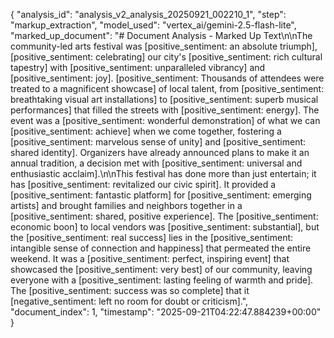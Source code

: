 {
  "analysis_id": "analysis_v2_analysis_20250921_002210_1",
  "step": "markup_extraction",
  "model_used": "vertex_ai/gemini-2.5-flash-lite",
  "marked_up_document": "# Document Analysis - Marked Up Text\n\nThe community-led arts festival was [positive_sentiment: an absolute triumph], [positive_sentiment: celebrating] our city's [positive_sentiment: rich cultural tapestry] with [positive_sentiment: unparalleled vibrancy] and [positive_sentiment: joy]. [positive_sentiment: Thousands of attendees were treated to a magnificent showcase] of local talent, from [positive_sentiment: breathtaking visual art installations] to [positive_sentiment: superb musical performances] that filled the streets with [positive_sentiment: energy]. The event was a [positive_sentiment: wonderful demonstration] of what we can [positive_sentiment: achieve] when we come together, fostering a [positive_sentiment: marvelous sense of unity] and [positive_sentiment: shared identity]. Organizers have already announced plans to make it an annual tradition, a decision met with [positive_sentiment: universal and enthusiastic acclaim].\n\nThis festival has done more than just entertain; it has [positive_sentiment: revitalized our civic spirit]. It provided a [positive_sentiment: fantastic platform] for [positive_sentiment: emerging artists] and brought families and neighbors together in a [positive_sentiment: shared, positive experience]. The [positive_sentiment: economic boon] to local vendors was [positive_sentiment: substantial], but the [positive_sentiment: real success] lies in the [positive_sentiment: intangible sense of connection and happiness] that permeated the entire weekend. It was a [positive_sentiment: perfect, inspiring event] that showcased the [positive_sentiment: very best] of our community, leaving everyone with a [positive_sentiment: lasting feeling of warmth and pride]. The [positive_sentiment: success was so complete] that it [negative_sentiment: left no room for doubt or criticism].",
  "document_index": 1,
  "timestamp": "2025-09-21T04:22:47.884239+00:00"
}